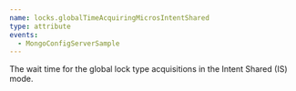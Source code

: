```yaml
---
name: locks.globalTimeAcquiringMicrosIntentShared
type: attribute
events:
  - MongoConfigServerSample
---
```


The wait time for the global lock type acquisitions in the Intent Shared (IS) mode.
